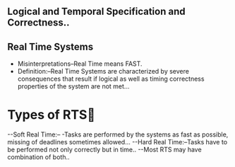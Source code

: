 ## Logical and Temporal Specification and Correctness..

## Real Time Systems

- Misinterpretations–Real Time means FAST.
- Definition:–Real Time Systems are characterized by severe consequences that result if logical as well as timing   correctness  properties  of  the  system are not met...

# Types of RTS

--Soft Real Time:–
-Tasks are performed by the systems as fast as possible, missing of deadlines sometimes allowed...
--Hard Real Time:–Tasks  have  to  be  performed  not  only correctly but in time..
--Most RTS may have combination of both..
